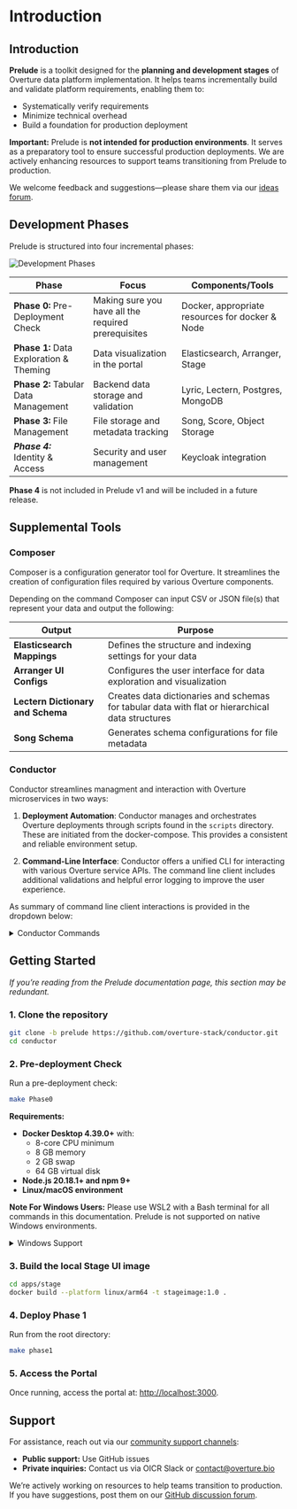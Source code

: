 # Introduction

## Introduction

**Prelude** is a toolkit designed for the **planning and development stages** of Overture data platform implementation. It helps teams incrementally build and validate platform requirements, enabling them to:

- Systematically verify requirements
- Minimize technical overhead
- Build a foundation for production deployment

**Important:** Prelude is **not intended for production environments**. It serves as a preparatory tool to ensure successful production deployments. We are actively enhancing resources to support teams transitioning from Prelude to production.

We welcome feedback and suggestions—please share them via our [ideas forum](https://github.com/overture-stack/docs/discussions/categories/ideas).

## Development Phases

Prelude is structured into four incremental phases:

![Development Phases](/docs/images/preludeOverview.png "Prelude Development Phases")

| **Phase**                               | **Focus**                                           | **Components/Tools**                            |
| --------------------------------------- | --------------------------------------------------- | ----------------------------------------------- |
| **Phase 0:** Pre-Deployment Check       | Making sure you have all the required prerequisites | Docker, appropriate resources for docker & Node |
| **Phase 1:** Data Exploration & Theming | Data visualization in the portal                    | Elasticsearch, Arranger, Stage                  |
| **Phase 2:** Tabular Data Management    | Backend data storage and validation                 | Lyric, Lectern, Postgres, MongoDB               |
| **Phase 3:** File Management            | File storage and metadata tracking                  | Song, Score, Object Storage                     |
| **_Phase 4:_** Identity & Access        | Security and user management                        | Keycloak integration                            |

**Phase 4** is not included in Prelude v1 and will be included in a future release.

## Supplemental Tools

### Composer

Composer is a configuration generator tool for Overture. It streamlines the creation of configuration files required by various Overture components.

Depending on the command Composer can input CSV or JSON file(s) that represent your data and output the following:

| Output                            | Purpose                                                                                          |
| --------------------------------- | ------------------------------------------------------------------------------------------------ |
| **Elasticsearch Mappings**        | Defines the structure and indexing settings for your data                                        |
| **Arranger UI Configs**           | Configures the user interface for data exploration and visualization                             |
| **Lectern Dictionary and Schema** | Creates data dictionaries and schemas for tabular data with flat or hierarchical data structures |
| **Song Schema**                   | Generates schema configurations for file metadata                                                |

### Conductor

Conductor streamlines managment and interaction with Overture microservices in two ways:

1. **Deployment Automation**: Conductor manages and orchestrates Overture deployments through scripts found in the `scripts` directory. These are initiated from the docker-compose. This provides a consistent and reliable environment setup.

2. **Command-Line Interface**: Conductor offers a unified CLI for interacting with various Overture service APIs. The command line client includes additional validations and helpful error logging to improve the user experience.

As summary of command line client interactions is provided in the dropdown below:

<details>
<summary>Conductor Commands</summary>

#### CSV to Elasticsearch ETL

- `conductor upload` - Upload and transform CSV data to Elasticsearch with configurable batch size and delimiters

#### Data Management

- `conductor lyricUpload` - Upload tabular data to Lyric
- `conductor songSubmitAnalysis` - Submit analysis metadata to Song
- `conductor scoreManifestUpload` - Generate and upload file manifests
- `conductor songPublishAnalysis` - Publish analysis data
- `conductor maestroIndex` - Index repository content (supports organization filtering and specific document indexing)

#### Configuration Management

- `conductor lecternUpload` - Upload dictionaries to Lectern
- `conductor lyricRegister` - Register dictionaries with Lyric
- `conductor songUploadSchema` - Upload Song schemas
- `conductor songCreateStudy` - Create Song studies

</details>

## Getting Started

_If you’re reading from the Prelude documentation page, this section may be redundant._

### 1. Clone the repository

```sh
git clone -b prelude https://github.com/overture-stack/conductor.git
cd conductor
```

### 2. Pre-deployment Check

Run a pre-deployment check:

```sh
make Phase0
```

**Requirements:**

- **Docker Desktop 4.39.0+** with:
  - 8-core CPU minimum
  - 8 GB memory
  - 2 GB swap
  - 64 GB virtual disk
- **Node.js 20.18.1+ and npm 9+**
- **Linux/macOS environment**

**Note For Windows Users:** Please use WSL2 with a Bash terminal for all commands in this documentation. Prelude is not supported on native Windows environments.

<details>
<summary>Windows Support</summary>

Windows users should:

1. Install [WSL2 (Windows Subsystem for Linux)](https://learn.microsoft.com/en-us/windows/wsl/install)
2. Use Ubuntu or another Linux distribution within WSL2
3. Run all Prelude commands from the Bash terminal in your WSL2 environment
4. Install Docker Desktop with WSL2 integration enabled`

WSL2 provides a full Linux kernel and compatibility layer, allowing you to run Prelude's Linux commands without modification.

</details>

### 3. Build the local Stage UI image

```sh
cd apps/stage
docker build --platform linux/arm64 -t stageimage:1.0 .
```

### 4. Deploy Phase 1

Run from the root directory:

```sh
make phase1
```

### 5. Access the Portal

Once running, access the portal at: [http://localhost:3000](http://localhost:3000).

## Support

For assistance, reach out via our [community support channels](https://docs.overture.bio/community/support):

- **Public support:** Use GitHub issues
- **Private inquiries:** Contact us via OICR Slack or [contact@overture.bio](mailto:contact@overture.bio)

We’re actively working on resources to help teams transition to production. If you have suggestions, post them on our [GitHub discussion forum](https://github.com/overture-stack/docs/discussions/categories/ideas).

